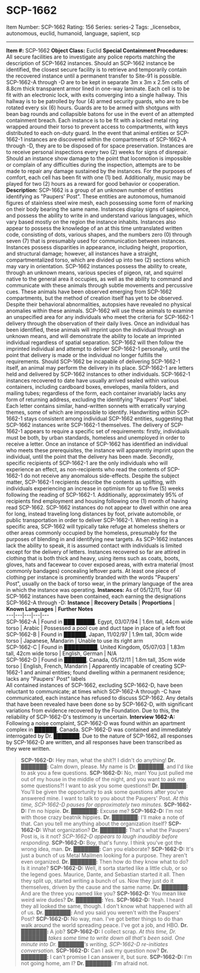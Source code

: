 # SCP-1662
Item Number: SCP-1662
Rating: 156
Series: series-2
Tags: _licensebox, autonomous, euclid, humanoid, language, sapient, scp

---

**Item #:** SCP-1662
**Object Class:** Euclid
**Special Containment Procedures:** All secure facilities are to investigate any police reports matching the description of SCP-1662 instances. Should an SCP-1662 instance be identified, the closest secure facility is to retrieve and temporarily contain the recovered instance until a permanent transfer to Site-91 is possible.
SCP-1662-A through -D are to be kept in separate 3m x 3m x 2.5m cells of 8.8cm thick transparent armor lined in one-way laminate. Each cell is to be fit with an electronic lock, with exits converging into a single hallway. This hallway is to be patrolled by four (4) armed security guards, who are to be rotated every six (6) hours. Guards are to be armed with shotguns with bean bag rounds and collapsible batons for use in the event of an attempted containment breach.
Each instance is to be fit with a locked metal ring wrapped around their torso to prevent access to compartments, with keys distributed to each on-duty guard. In the event that animal entities or SCP-1662-1 instances are discovered within the compartments of SCP-1662-A through -D, they are to be disposed of for space preservation.
Instances are to receive personal inspections every two (2) weeks for signs of disrepair. Should an instance show damage to the point that locomotion is impossible or complain of any difficulties during the inspection, attempts are to be made to repair any damage sustained by the instances.
For the purposes of comfort, each cell has been fit with one (1) bed. Additionally, music may be played for two (2) hours as a reward for good behavior or cooperation.
**Description:** SCP-1662 is a group of an unknown number of entities identifying as "Paupers' Post". These entities are autonomous, humanoid figures of stainless steel wire mesh, each possessing some form of marking on their body bearing the same name. Instances display signs of sapience, and possess the ability to write in and understand various languages, which vary based mostly on the region the instance inhabits. Instances also appear to possess the knowledge of an at this time untranslated written code, consisting of dots, various shapes, and the numbers zero (0) through seven (7) that is presumably used for communication between instances. Instances possess disparities in appearance, including height, proportion, and structural damage; however, all instances have a straight, compartmentalized torso, which are divided up into two (2) sections which may vary in orientation.
SCP-1662 instances possess the ability to create, through an unknown means, various species of pigeon, rat, and squirrel native to the general area it occupies, as well as the ability to command and communicate with these animals through subtle movements and percussive cues. These animals have been observed emerging from SCP-1662 compartments, but the method of creation itself has yet to be observed. Despite their behavioral abnormalities, autopsies have revealed no physical anomalies within these animals.
SCP-1662 will use these animals to examine an unspecified area for any individuals who meet the criteria for SCP-1662-1 delivery through the observation of their daily lives. Once an individual has been identified, these animals will imprint upon the individual through an unknown means, and will demonstrate the ability to locate an imprinted individual regardless of spatial separation. SCP-1662 will then follow the imprinted individual and attempt to deliver SCP-1662-1 personally, until the point that delivery is made or the individual no longer fulfills the requirements. Should SCP-1662 be incapable of delivering SCP-1662-1 itself, an animal may perform the delivery in its place.
SCP-1662-1 are letters held and delivered by SCP-1662 instances to other individuals. SCP-1662-1 instances recovered to date have usually arrived sealed within various containers, including cardboard boxes, envelopes, manila folders, and mailing tubes; regardless of the form, each container invariably lacks any form of returning address, excluding the identifying "Paupers' Post" label. Each letter contains similar, hand-written sonnets with erratically varying themes, some of which are impossible to identify. Handwriting within SCP-1662-1 stays consistent among individual SCP-1662 entities, suggesting that SCP-1662 instances write SCP-1662-1 themselves.
The delivery of SCP-1662-1 appears to require a specific set of requirements: firstly, individuals must be both, by urban standards, homeless and unemployed in order to receive a letter. Once an instance of SCP-1662 has identified an individual who meets these prerequisites, the instance will apparently imprint upon the individual, until the point that the delivery has been made. Secondly, specific recipients of SCP-1662-1 are the only individuals who will experience an effect, as non-recipients who read the contents of SCP-1662-1 do not receive any anomalous side-effects. Despite the subject matter, SCP-1662-1 recipients describe the contents as uplifting, with individuals experiencing an increase in optimism for up to five (5) weeks following the reading of SCP-1662-1. Additionally, approximately 95% of recipients find employment and housing following one (1) month of having read SCP-1662.
SCP-1662 instances do not appear to dwell within one area for long, instead traveling long distances by foot, private automobile, or public transportation in order to deliver SCP-1662-1. When resting in a specific area, SCP-1662 will typically take refuge at homeless shelters or other areas commonly occupied by the homeless, presumably for the purposes of blending in and identifying new targets. As SCP-1662 instances lack the ability to speak, it is assumed contact with individuals is limited except for the delivery of letters. Instances recovered so far are attired in clothing that is both thick and heavy, using items such as coats, boots, gloves, hats and facewear to cover exposed areas, with extra material (most commonly bandages) concealing leftover parts. At least one piece of clothing per instance is prominently branded with the words "Paupers' Post", usually on the back of torso wear, in the primary language of the area in which the instance was operating.
**Instances:** As of 05/12/11, four (4) SCP-1662 instances have been contained, each earning the designations SCP-1662-A through -D:
**Instance** | **Recovery Details** | **Proportions** | **Known Languages** | **Further Notes**  
---|---|---|---|---  
SCP-1662-A | Found in ███ █████, Egypt, 03/07/94 | 1.6m tall, 44cm wide torso | Arabic | Possessed a pool cue and duct tape in place of a left foot  
SCP-1662-B | Found in ██████, Japan, 11/02/97 | 1.9m tall, 30cm wide torso | Japanese, Mandarin | Unable to use its right arm  
SCP-1662-C | Found in █████████, United Kingdom, 05/07/03 | 1.83m tall, 42cm wide torso | English, German | N/A  
SCP-1662-D | Found in ██████, Canada, 05/12/11 | 1.8m tall, 35cm wide torso | English, French, Mandarin | Apparently incapable of creating SCP-1662-1 and animal entities; found dwelling within a permanent residence; lacks any "Paupers' Post" labels  
All contained instances of SCP-1662, excluding SCP-1662-D, have been reluctant to communicate; at times which SCP-1662-A through -C have communicated, each instance has refused to discuss SCP-1662. Any details that have been revealed have been done so by SCP-1662-D, with significant variations from evidence recovered by the Foundation. Due to this, the reliability of SCP-1662-D's testimony is uncertain.
**Interview 1662-A:** Following a noise complaint, SCP-1662-D was found within an apartment complex in ██████, Canada. SCP-1662-D was contained and immediately interrogated by Dr. ███████.
Due to the nature of SCP-1662, all responses by SCP-1662-D are written, and all responses have been transcribed as they were written.
> **SCP-1662-D:** Hey man, what the shit?! I didn't do anything!
> **Dr. ███████:** Calm down, please. My name is Dr. ███████, and I'd like to ask you a few questions.
> **SCP-1662-D:** No, man! You just pulled me out of my house in the middle of the night, and you want to ask me some questions?! I want to ask you some questions!!
> **Dr. ███████:** You'll be given the opportunity to ask some questions after you've answered mine. I want to talk to you about the Paupers' Post.
> _At this time, SCP-1662-D pauses for approximately two minutes._
> **SCP-1662-D:** I'm no hippie.
> **Dr. ███████:** Excuse me?
> **SCP-1662-D:** I'm not with those crazy beatnik hippies.
> **Dr. ███████:** I'll make a note of that. Can you tell me anything about the organization itself?
> **SCP-1662-D:** What organization?
> **Dr. ███████:** That's what the Paupers' Post is, is it not?
> _SCP-1662-D appears to laugh inaudibly before responding._
> **SCP-1662-D:** Boy, that's funny. I think you've got the wrong idea, man.
> **Dr. ███████:** Can you elaborate?
> **SCP-1662-D:** It's just a bunch of us Metal Mailmen looking for a purpose. They aren't even organized.
> **Dr. ███████:** Then how do they know what to do? Is it innate?
> **SCP-1662-D:** Well, it sorta started like a little club, or so the legend goes. Maurice, Dante, and Sebastian started it all. Then they split up, started writing a bunch of us. Now they just do it themselves, driven by the cause and the same name.
> **Dr. ███████:** And are the three you named like you?
> **SCP-1662-D:** You mean like weird wire dudes?
> **Dr. ███████:** Yes.
> **SCP-1662-D:** Yeah. I heard they all looked the same, though. I don't know what happened with all of us.
> **Dr. ███████:** And you said you weren't with the Paupers' Post?
> **SCP-1662-D:** No way, man. I've got better things to do than walk around the world spreading peace. I've got a job, and HBO.
> **Dr. ███████:** A job?
> **SCP-1662-D:** I collect scrap.
> _At this time, Dr. ███████ takes some time to write down all that's been said. One minute into Dr. ███████'s writing, SCP-1662-D re-initiates conversation._
> **SCP-1662-D:** Can I ask my question now?
> **Dr. ███████:** I can't promise I can answer it, but sure.
> **SCP-1662-D:** I'm not going home, am I?
> **Dr. ███████:** I'm afraid not.